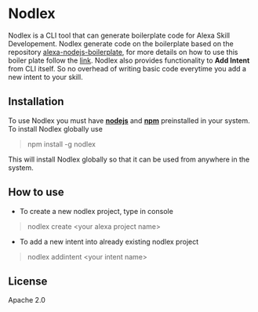 # Nodlex
Nodlex is a CLI tool that can generate boilerplate code for Alexa Skill Developement. Nodlex generate code on the boilerplate based on the repository [alexa-nodejs-boilerplate](https://github.com/as-ajitsingh/alexa-nodejs-boilerplate), for more details on how to use this boiler plate follow the [link](https://github.com/as-ajitsingh/alexa-nodejs-boilerplate/blob/master/README.md). Nodlex also provides functionality to **Add Intent** from CLI itself. So no overhead of writing basic code everytime you add a new intent to your skill. 

 ## Installation
 To use Nodlex you must have [**nodejs**](https://nodejs.org/) and [**npm**](https://nodejs.org/) preinstalled in your system. To install Nodlex globally use 

> npm install -g nodlex

This will install Nodlex globally so that it can be used from anywhere in the system.

## How to use

 - To create a new nodlex project, type in console  

> nodlex create \<your alexa project name\>

 - To add a new intent into already existing nodlex project

> nodlex addintent \<your intent name\>

## License
Apache 2.0